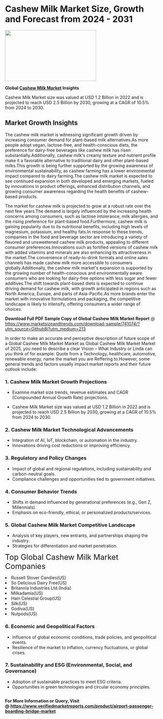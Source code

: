 <H1>Cashew Milk Market Size, Growth and Forecast from 2024 - 2031</H1><img class="aligncenter size-medium wp-image-584254" src="https://thirdeyenews.in/wp-content/uploads/2024/09/Global-Market-Research-300x168.jpeg" alt="" width="300" height="168" /><p><strong>Global&nbsp;<a href="https://www.marketsizeandtrends.com/download-sample/741074/?utm_source=Github8j?utm_medium=213">Cashew Milk Market</a> Insights</strong></p><p>Cashew Milk Market size was valued at USD 1.2 Billion in 2022 and is projected to reach USD 2.5 Billion by 2030, growing at a CAGR of 10.5% from 2024 to 2030.</p><p><h2>Market Growth Insights</h2> <p>The cashew milk market is witnessing significant growth driven by increasing consumer demand for plant-based milk alternatives.As more people adopt vegan, lactose-free, and health-conscious diets, the preference for dairy-free beverages like cashew milk has risen substantially.Additionally, cashew milk's creamy texture and nutrient profile make it a favorable alternative to traditional dairy and other plant-based milks.This growth is being further supported by the growing awareness of environmental sustainability, as cashew farming has a lower environmental impact compared to dairy farming.The cashew milk market is expected to see continued expansion in both developed and emerging markets, fueled by innovations in product offerings, enhanced distribution channels, and growing consumer awareness regarding the health benefits of cashew-based products.</p> <p>The market for cashew milk is projected to grow at a robust rate over the next few years.The demand is largely influenced by the increasing health concerns among consumers, such as lactose intolerance, milk allergies, and the rising preference for plant-based food.Furthermore, cashew milk is gaining popularity due to its nutritional benefits, including high levels of magnesium, potassium, and healthy fats.In response to these trends, companies in the food and beverage sector are introducing a variety of flavored and unsweetened cashew milk products, appealing to different consumer preferences.Innovations such as fortified versions of cashew milk with added vitamins and minerals are also enhancing its attractiveness in the market.The convenience of ready-to-drink formats and online sales channels has made cashew milk more accessible to consumers globally.Additionally, the cashew milk market's expansion is supported by the growing number of health-conscious and environmentally aware consumers who are looking for dairy-free options with less sugar and fewer additives.The shift towards plant-based diets is expected to continue driving demand for cashew milk, with growth anticipated in regions such as North America, Europe, and parts of Asia-Pacific.As more brands enter the market with innovative formulations and packaging, the competitive landscape is likely to intensify, offering consumers a wider range of choices.<p><span class=""><strong>Download Full PDF Sample Copy of Global Cashew Milk Market Report</strong> @ <a href="https://www.marketsizeandtrends.com/download-sample/741074/?utm_source=Github8j?utm_medium=213" target="_blank">https://www.marketsizeandtrends.com/download-sample/741074/?utm_source=Github8j?utm_medium=213</a></span></p><p>In order to make an accurate and perceptive description of future scope of a Global&nbsp;Cashew Milk Market Market as Global&nbsp;Cashew Milk Market Market of 2025, you need to describe a clear Vision &ndash; What Industry or Linda can you think of for example: Quote from a Technology, healthcare, automotive, renewable energy, name the market you are Reffering to.However, some general trends and factors usually impact market reports and their future outlook include:</p><h3>1.&nbsp;<strong>Cashew Milk Market Growth Projections</strong></h3><ul><li>Examine market size trends, revenue estimates and CAGR (Compounded Annual Growth Rate) projections.</li><li><p>Cashew Milk Market size was valued at USD 1.2 Billion in 2022 and is projected to reach USD 2.5 Billion by 2030, growing at a CAGR of 10.5% from 2024 to 2030.</p></li></ul><h3>2.&nbsp;<strong>Cashew Milk Market Technological Advancements</strong></h3><ul><li>Integration of AI, IoT, blockchain, or automation in the industry.</li><li>Innovations driving cost reductions or improving efficiency.</li></ul><h3>3.&nbsp;<strong>Regulatory and Policy Changes</strong></h3><ul><li>Impact of global and regional regulations, including sustainability and carbon-neutral goals.</li><li>Compliance challenges and opportunities tied to government initiatives.</li></ul><h3>4.&nbsp;<strong>Consumer Behavior Trends</strong></h3><ul><li>Shifts in demand influenced by generational preferences (e.g., Gen Z, Millennials).</li><li>Emphasis on eco-friendly, ethical, or personalized products/services.</li></ul><h3>5.&nbsp;<strong>Global Cashew Milk Market Competitive Landscape</strong></h3><ul><li>Analysis of key players, new entrants, and partnerships shaping the industry.</li><li>Strategies for differentiation and market penetration.</li></ul><p data-pm-slice="1 1 []"><span style="color: inherit; font-family: inherit; font-size: 25px;">Top Global Cashew Milk Market Companies</span></p><div class="" data-test-id=""><p><li>Russell Stover Candies(US)</li><li> So Delicious Dairy Free(US)</li><li> Britannia Industries Ltd.(India)</li><li> Milkadamia(US)</li><li> Hain Celestial Group(US)</li><li> Silk(US)</li><li> Godiva(US)</li><li> Nutpods(US)</li></p></div><h3>6.&nbsp;<strong>Economic and Geopolitical Factors</strong></h3><ul><li>Influence of global economic conditions, trade policies, and geopolitical events.</li><li>Resilience of the market to inflation, currency fluctuations, or global crises.</li></ul><h3>7.&nbsp;<strong>Sustainability and ESG (Environmental, Social, and Governance)</strong></h3><ul><li>Adoption of sustainable practices to meet ESG criteria.</li><li>Opportunities in green technologies and circular economy principles.</li></ul><h2><strong style="font-size: 14px;">For More Information or Query, Visit @&nbsp;</strong><a style="background-color: #ffffff; font-size: 14px;" href="https://www.marketsizeandtrends.com/report/cashew-milk-market/" target="_blank">https://www.verifiedmarketreports.com/product/airport-passenger-boarding-bridge-market</a></h2>